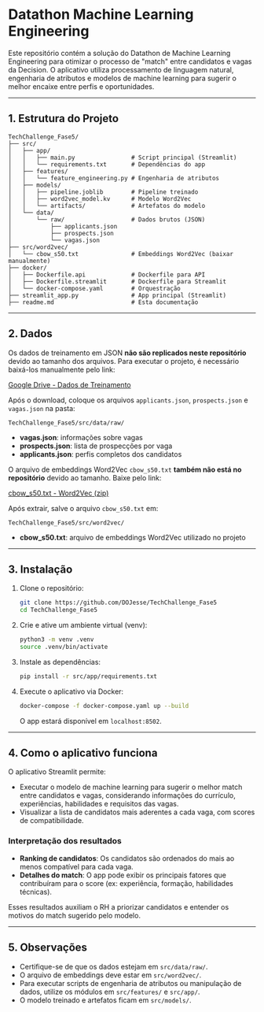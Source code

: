 # Datathon Machine Learning Engineering

Este repositório contém a solução do Datathon de Machine Learning Engineering para otimizar o processo de "match" entre candidatos e vagas da Decision. O aplicativo utiliza processamento de linguagem natural, engenharia de atributos e modelos de machine learning para sugerir o melhor encaixe entre perfis e oportunidades.

---

## 1. Estrutura do Projeto

```text
TechChallenge_Fase5/
├── src/
│   ├── app/
│   │   ├── main.py                # Script principal (Streamlit)
│   │   └── requirements.txt       # Dependências do app
│   ├── features/
│   │   └── feature_engineering.py # Engenharia de atributos
│   ├── models/
│   │   ├── pipeline.joblib        # Pipeline treinado
│   │   ├── word2vec_model.kv      # Modelo Word2Vec
│   │   └── artifacts/             # Artefatos do modelo
│   └── data/
│       └── raw/                   # Dados brutos (JSON)
│           ├── applicants.json
│           ├── prospects.json
│           └── vagas.json
├── src/word2vec/
│   └── cbow_s50.txt               # Embeddings Word2Vec (baixar manualmente)
├── docker/
│   ├── Dockerfile.api             # Dockerfile para API
│   ├── Dockerfile.streamlit       # Dockerfile para Streamlit
│   └── docker-compose.yaml        # Orquestração
├── streamlit_app.py               # App principal (Streamlit)
├── readme.md                      # Esta documentação
```

---

## 2. Dados

Os dados de treinamento em JSON **não são replicados neste repositório** devido ao tamanho dos arquivos. Para executar o projeto, é necessário baixá-los manualmente pelo link:

[Google Drive - Dados de Treinamento](https://drive.google.com/drive/folders/1f3jtTRyOK-PBvND3JTPTAxHpnSrH7rFR?usp=sharing)

Após o download, coloque os arquivos `applicants.json`, `prospects.json` e `vagas.json` na pasta:

```
TechChallenge_Fase5/src/data/raw/
```

* **vagas.json**: informações sobre vagas
* **prospects.json**: lista de prospecções por vaga
* **applicants.json**: perfis completos dos candidatos

O arquivo de embeddings Word2Vec `cbow_s50.txt` **também não está no repositório** devido ao tamanho. Baixe pelo link:

[cbow_s50.txt - Word2Vec (zip)](http://143.107.183.175:22980/download.php?file=embeddings/word2vec/cbow_s50.zip)

Após extrair, salve o arquivo `cbow_s50.txt` em:

```
TechChallenge_Fase5/src/word2vec/
```

* **cbow_s50.txt**: arquivo de embeddings Word2Vec utilizado no projeto

---

## 3. Instalação

1. Clone o repositório:

   ```bash
   git clone https://github.com/DOJesse/TechChallenge_Fase5
   cd TechChallenge_Fase5
   ```
2. Crie e ative um ambiente virtual (venv):

   ```bash
   python3 -m venv .venv
   source .venv/bin/activate
   ```
3. Instale as dependências:

   ```bash
   pip install -r src/app/requirements.txt
   ```

4. Execute o aplicativo via Docker:

   ```bash
   docker-compose -f docker-compose.yaml up --build
   ```

   O app estará disponível em `localhost:8502`.

---

## 4. Como o aplicativo funciona

O aplicativo Streamlit permite:
- Executar o modelo de machine learning para sugerir o melhor match entre candidatos e vagas, considerando informações do currículo, experiências, habilidades e requisitos das vagas.
- Visualizar a lista de candidatos mais aderentes a cada vaga, com scores de compatibilidade.

### Interpretação dos resultados
- **Ranking de candidatos**: Os candidatos são ordenados do mais ao menos compatível para cada vaga.
- **Detalhes do match**: O app pode exibir os principais fatores que contribuíram para o score (ex: experiência, formação, habilidades técnicas).

Esses resultados auxiliam o RH a priorizar candidatos e entender os motivos do match sugerido pelo modelo.

---

## 5. Observações

- Certifique-se de que os dados estejam em `src/data/raw/`.
- O arquivo de embeddings deve estar em `src/word2vec/`.
- Para executar scripts de engenharia de atributos ou manipulação de dados, utilize os módulos em `src/features/` e `src/app/`.
- O modelo treinado e artefatos ficam em `src/models/`.

